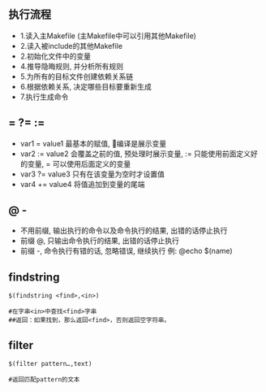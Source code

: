 ## 执行流程
- 1.读入主Makefile (主Makefile中可以引用其他Makefile)
- 2.读入被include的其他Makefile
- 2.初始化文件中的变量
- 4.推导隐晦规则, 并分析所有规则
- 5.为所有的目标文件创建依赖关系链
- 6.根据依赖关系, 决定哪些目标要重新生成
- 7.执行生成命令

## = ?= :=
* var1 = value1 最基本的赋值, 编译是展示变量
* var2 := value2 会覆盖之前的值, 预处理时展示变量,  := 只能使用前面定义好的变量, = 可以使用后面定义的变量
* var3 ?= value3 只有在该变量为空时才设置值
* var4 += value4 将值追加到变量的尾端

## @ - 
* 不用前缀, 输出执行的命令以及命令执行的结果, 出错的话停止执行
* 前缀 @, 只输出命令执行的结果, 出错的话停止执行
* 前缀 -, 命令执行有错的话, 忽略错误, 继续执行 例: @echo $(name)


## findstring
    $(findstring <find>,<in>) 

    #在字串<in>中查找<find>字串
    ##返回：如果找到，那么返回<find>，否则返回空字符串。

## filter 
    $(filter pattern…,text)

    #返回匹配pattern的文本

